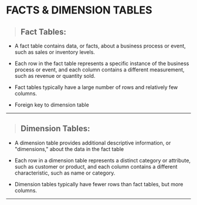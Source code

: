 # **FACTS & DIMENSION TABLES**

> ## **Fact Tables:**

- A fact table contains data, or facts, about a business process or event, such as sales or inventory levels.

- Each row in the fact table represents a specific instance of the business process or event, and each column contains a different measurement, such as revenue or quantity sold.

- Fact tables typically have a large number of rows and relatively few columns.

- Foreign key to dimension table

---

> ## **Dimension Tables:**

- A dimension table provides additional descriptive information, or "dimensions," about the data in the fact table

- Each row in a dimension table represents a distinct category or attribute, such as customer or product, and each column contains a different characteristic, such as name or category.

- Dimension tables typically have fewer rows than fact tables, but more columns.

---
